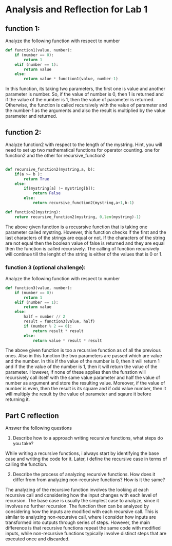 # Analysis and Reflection for Lab 1

## function 1:

Analyze the following function with respect to number

```python
def function1(value, number):
	if (number == 0):
		return 1
	elif (number == 1):
		return value
	else:
		return value * function1(value, number-1)
```
In this function, its taking two parameters, the first one is value and another parameter is number. So, if the value of number is 0, then 1 is returned and if the value of the number is 1, then the value of parameter is returned. Otherwise, the function is called recursively with the value of parameter and the number-1 as the arguments and also the result is multiplied by the value parameter and returned.

## function 2:

Analyze function2 with respect to the length of the mystring.  Hint, you will need to set up two mathematical functions for operator counting.  one for function2 and the other for recursive_function2

```python

def recursive_function2(mystring,a, b):
	if(a >= b ):
		return True
	else:
		if(mystring[a] != mystring[b]):
			return False
		else:
			return recursive_function2(mystring,a+1,b-1)

def function2(mystring):
	return recursive_function2(mystring, 0,len(mystring)-1)

```
The above given function is a recusrsive function that is taking one parameter called mystring. However, this function checks if the first and the last characters of the strings are equal or not. If the characters of the string are not equal then the boolean value of false is returned and they are equal then the function is called recursively. The calling of function recursively will continue till the lenght of the string is either of the values that is 0 or 1.


### function 3 (optional challenge):

Analyze the following function with respect to number


```python
def function3(value, number):
	if (number == 0):
		return 1
	elif (number == 1):
		return value
	else:
		half = number // 2
		result = function3(value, half)
		if (number % 2 == 0):
			return result * result
		else:
			return value * result * result

```
The above given function is too a recursive function as of all the previous ones. Also in this function the two parameters are passed which are value and the number. In this if the value of the number is 0, then it will return 1 and if the the value of the number is 1, then it will return the value of the parameter. However, if none of these applies then the funstion will recursively call itself with the same value parameter and half the value of number as argument and store the resulting value. Moreover, if the value of number is even, then the result is its square and if odd value number, then it will multiply the result by the value of parameter and sqaure it before returning it.

## Part C reflection

Answer the following questions

1. Describe how to a approach writing recursive functions, what steps do you take?

While writing a recursive functions, i always start by identifying the base case and writing the code for it. Later, i define the recursive case in terms of calling the function.

2. Describe the process of analyzing recursive functions.  How does it differ from from analyzing non-recursive functions?  How is it the same? 

The analyzing of the recursive function involves the looking at each recursive call and considering how the input changes with each level of recursion. The base case is usually the simplest case to analyze, since it involves no further recursion. The function then can be analyzed by considering how the inputs are modified with each recursive call. This is similar to analyzing non-recursive call, where i consider how inputs are transformed into outputs through series of steps. However, the main difference is that recursive functions repeat the same code with modified inputs, while non-recursive functions typically involve distinct steps that are executed once and discarded.
